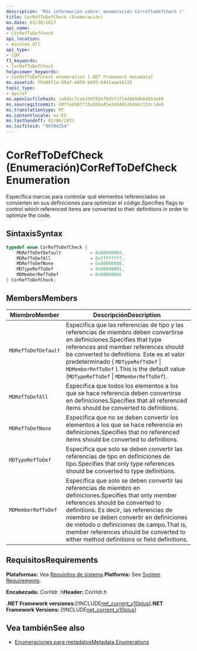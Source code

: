 ```yaml
---
description: 'Más información sobre: enumeración Correftodefcheck ('
title: CorRefToDefCheck (Enumeración)
ms.date: 03/30/2017
api_name:
- CorRefToDefCheck
api_location:
- mscoree.dll
api_type:
- COM
f1_keywords:
- CorRefToDefCheck
helpviewer_keywords:
- CorRefToDefCheck enumeration [.NET Framework metadata]
ms.assetid: f9a80f1a-55af-4459-b095-8441aae16119
topic_type:
- apiref
ms.openlocfilehash: ca9d1c7ceb3d9f82ef8d5f1f54d869db64053e69
ms.sourcegitcommit: ddf7edb67715a5b9a45e3dd44536dabc153c1de0
ms.translationtype: MT
ms.contentlocale: es-ES
ms.lasthandoff: 02/06/2021
ms.locfileid: "99784254"
---
```

# <a name="correftodefcheck-enumeration"></a><span data-ttu-id="378dc-103">CorRefToDefCheck (Enumeración)</span><span class="sxs-lookup"><span data-stu-id="378dc-103">CorRefToDefCheck Enumeration</span></span>

<span data-ttu-id="378dc-104">Especifica marcas para controlar qué elementos referenciados se convierten en sus definiciones para optimizar el código.</span><span class="sxs-lookup"><span data-stu-id="378dc-104">Specifies flags to control which referenced items are converted to their definitions in order to optimize the code.</span></span>  
  
## <a name="syntax"></a><span data-ttu-id="378dc-105">Sintaxis</span><span class="sxs-lookup"><span data-stu-id="378dc-105">Syntax</span></span>  
  
```cpp  
typedef enum CorRefToDefCheck {  
    MDRefToDefDefault           = 0x00000003,  
    MDRefToDefAll               = 0xffffffff,  
    MDRefToDefNone              = 0x00000000,  
    MDTypeRefToDef              = 0x00000001,  
    MDMemberRefToDef            = 0x00000002  
} CorRefToDefCheck;  
```  
  
## <a name="members"></a><span data-ttu-id="378dc-106">Members</span><span class="sxs-lookup"><span data-stu-id="378dc-106">Members</span></span>  
  
|<span data-ttu-id="378dc-107">Miembro</span><span class="sxs-lookup"><span data-stu-id="378dc-107">Member</span></span>|<span data-ttu-id="378dc-108">Descripción</span><span class="sxs-lookup"><span data-stu-id="378dc-108">Description</span></span>|  
|------------|-----------------|  
|`MDRefToDefDefault`|<span data-ttu-id="378dc-109">Especifica que las referencias de tipo y las referencias de miembro deben convertirse en definiciones.</span><span class="sxs-lookup"><span data-stu-id="378dc-109">Specifies that type references and member references should be converted to definitions.</span></span> <span data-ttu-id="378dc-110">Este es el valor predeterminado ( `MDTypeRefToDef` &#124; `MDMemberRefToDef` ).</span><span class="sxs-lookup"><span data-stu-id="378dc-110">This is the default value (`MDTypeRefToDef` &#124; `MDMemberRefToDef`).</span></span>|  
|`MDRefToDefAll`|<span data-ttu-id="378dc-111">Especifica que todos los elementos a los que se hace referencia deben convertirse en definiciones.</span><span class="sxs-lookup"><span data-stu-id="378dc-111">Specifies that all referenced items should be converted to definitions.</span></span>|  
|`MDRefToDefNone`|<span data-ttu-id="378dc-112">Especifica que no se deben convertir los elementos a los que se hace referencia en definiciones.</span><span class="sxs-lookup"><span data-stu-id="378dc-112">Specifies that no referenced items should be converted to definitions.</span></span>|  
|`MDTypeRefToDef`|<span data-ttu-id="378dc-113">Especifica que solo se deben convertir las referencias de tipo en definiciones de tipo.</span><span class="sxs-lookup"><span data-stu-id="378dc-113">Specifies that only type references should be converted to type definitions.</span></span>|  
|`MDMemberRefToDef`|<span data-ttu-id="378dc-114">Especifica que solo se deben convertir las referencias de miembro en definiciones.</span><span class="sxs-lookup"><span data-stu-id="378dc-114">Specifies that only member references should be converted to definitions.</span></span> <span data-ttu-id="378dc-115">Es decir, las referencias de miembro se deben convertir en definiciones de método o definiciones de campo.</span><span class="sxs-lookup"><span data-stu-id="378dc-115">That is, member references should be converted to either method definitions or field definitions.</span></span>|  
  
## <a name="requirements"></a><span data-ttu-id="378dc-116">Requisitos</span><span class="sxs-lookup"><span data-stu-id="378dc-116">Requirements</span></span>  

 <span data-ttu-id="378dc-117">**Plataformas:** Vea [Requisitos de sistema](../../get-started/system-requirements.md).</span><span class="sxs-lookup"><span data-stu-id="378dc-117">**Platforms:** See [System Requirements](../../get-started/system-requirements.md).</span></span>  
  
 <span data-ttu-id="378dc-118">**Encabezado:** CorHdr. h</span><span class="sxs-lookup"><span data-stu-id="378dc-118">**Header:** CorHdr.h</span></span>  
  
 <span data-ttu-id="378dc-119">**.NET Framework versiones:**[!INCLUDE[net_current_v10plus](../../../../includes/net-current-v10plus-md.md)]</span><span class="sxs-lookup"><span data-stu-id="378dc-119">**.NET Framework Versions:** [!INCLUDE[net_current_v10plus](../../../../includes/net-current-v10plus-md.md)]</span></span>  
  
## <a name="see-also"></a><span data-ttu-id="378dc-120">Vea también</span><span class="sxs-lookup"><span data-stu-id="378dc-120">See also</span></span>

- [<span data-ttu-id="378dc-121">Enumeraciones para metadatos</span><span class="sxs-lookup"><span data-stu-id="378dc-121">Metadata Enumerations</span></span>](metadata-enumerations.md)
